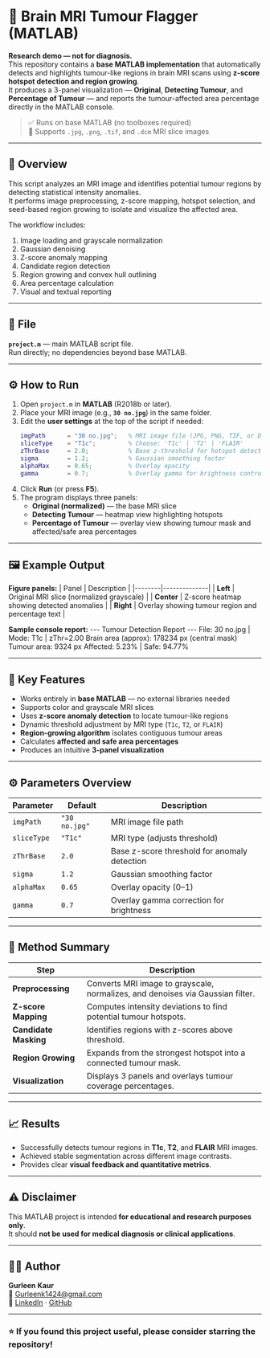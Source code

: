 # 🧠 Brain MRI Tumour Flagger (MATLAB)

**Research demo — not for diagnosis.**  
This repository contains a **base MATLAB implementation** that automatically detects and highlights tumour-like regions in brain MRI scans using **z-score hotspot detection and region growing**.  
It produces a 3-panel visualization — **Original**, **Detecting Tumour**, and **Percentage of Tumour** — and reports the tumour-affected area percentage directly in the MATLAB console.

> ✅ Runs on base MATLAB (no toolboxes required)  
> 🎯 Supports `.jpg`, `.png`, `.tif`, and `.dcm` MRI slice images  

---

## 🚀 Overview

This script analyzes an MRI image and identifies potential tumour regions by detecting statistical intensity anomalies.  
It performs image preprocessing, z-score mapping, hotspot selection, and seed-based region growing to isolate and visualize the affected area.

The workflow includes:
1. Image loading and grayscale normalization  
2. Gaussian denoising  
3. Z-score anomaly mapping  
4. Candidate region detection  
5. Region growing and convex hull outlining  
6. Area percentage calculation  
7. Visual and textual reporting  

---

## 📄 File

**`project.m`** — main MATLAB script file.  
Run directly; no dependencies beyond base MATLAB.

---

## ⚙️ How to Run

1. Open `project.m` in **MATLAB** (R2018b or later).  
2. Place your MRI image (e.g., **`30 no.jpg`**) in the same folder.  
3. Edit the **user settings** at the top of the script if needed:
   ```matlab
   imgPath      = "30 no.jpg";   % MRI image file (JPG, PNG, TIF, or DICOM)
   sliceType    = "T1c";         % Choose: 'T1c' | 'T2' | 'FLAIR'
   zThrBase     = 2.0;           % Base z-threshold for hotspot detection
   sigma        = 1.2;           % Gaussian smoothing factor
   alphaMax     = 0.65;          % Overlay opacity
   gamma        = 0.7;           % Overlay gamma for brightness control
4. Click **Run** (or press **F5**).  
5. The program displays three panels:  
   - **Original (normalized)** — the base MRI slice  
   - **Detecting Tumour** — heatmap view highlighting hotspots  
   - **Percentage of Tumour** — overlay view showing tumour mask and affected/safe area percentages  

---

## 🖼️ Example Output

**Figure panels:**
| Panel | Description |
|--------|--------------|
| **Left** | Original MRI slice (normalized grayscale) |
| **Center** | Z-score heatmap showing detected anomalies |
| **Right** | Overlay showing tumour region and percentage text |

**Sample console report:**
--- Tumour Detection Report ---
File: 30 no.jpg | Mode: T1c | zThr=2.00
Brain area (approx): 178234 px (central mask)
Tumour area: 9324 px
Affected: 5.23% | Safe: 94.77%

---

## 🧩 Key Features

- Works entirely in **base MATLAB** — no external libraries needed  
- Supports color and grayscale MRI slices  
- Uses **z-score anomaly detection** to locate tumour-like regions  
- Dynamic threshold adjustment by MRI type (`T1c`, `T2`, or `FLAIR`)  
- **Region-growing algorithm** isolates contiguous tumour areas  
- Calculates **affected and safe area percentages**  
- Produces an intuitive **3-panel visualization**  

---

## ⚙️ Parameters Overview

| Parameter | Default | Description |
|------------|----------|-------------|
| `imgPath` | `"30 no.jpg"` | MRI image file path |
| `sliceType` | `"T1c"` | MRI type (adjusts threshold) |
| `zThrBase` | `2.0` | Base z-score threshold for anomaly detection |
| `sigma` | `1.2` | Gaussian smoothing factor |
| `alphaMax` | `0.65` | Overlay opacity (0–1) |
| `gamma` | `0.7` | Overlay gamma correction for brightness |

---

## 🧠 Method Summary

| Step | Description |
|------|-------------|
| **Preprocessing** | Converts MRI image to grayscale, normalizes, and denoises via Gaussian filter. |
| **Z-score Mapping** | Computes intensity deviations to find potential tumour hotspots. |
| **Candidate Masking** | Identifies regions with z-scores above threshold. |
| **Region Growing** | Expands from the strongest hotspot into a connected tumour mask. |
| **Visualization** | Displays 3 panels and overlays tumour coverage percentages. |

---

## 📈 Results

- Successfully detects tumour regions in **T1c**, **T2**, and **FLAIR** MRI images.  
- Achieved stable segmentation across different image contrasts.  
- Provides clear **visual feedback and quantitative metrics**.  

---

## ⚠️ Disclaimer

This MATLAB project is intended **for educational and research purposes only**.  
It should **not be used for medical diagnosis or clinical applications**.

---

## 👩‍💻 Author

**Gurleen Kaur**  
📧 [Gurleenk1424@gmail.com](mailto:Gurleenk1424@gmail.com)  
🔗 [LinkedIn](https://www.linkedin.com/in/gurleen-kaur-6074051b0) · [GitHub](https://github.com/gurleen-1)

---

### ⭐ If you found this project useful, please consider starring the repository!
